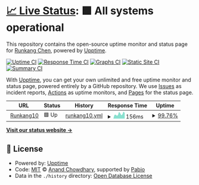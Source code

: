 # [📈 Live Status](https://Runkang10.github.io/uptime): <!--live status--> **🟩 All systems operational**

This repository contains the open-source uptime monitor and status page for [Runkang Chen](https://Runkang10.github.io/uptime), powered by [Upptime](https://github.com/upptime/upptime).

[![Uptime CI](https://github.com/Runkang10/uptime/workflows/Uptime%20CI/badge.svg)](https://github.com/Runkang10/uptime/actions?query=workflow%3A%22Uptime+CI%22)
[![Response Time CI](https://github.com/Runkang10/uptime/workflows/Response%20Time%20CI/badge.svg)](https://github.com/Runkang10/uptime/actions?query=workflow%3A%22Response+Time+CI%22)
[![Graphs CI](https://github.com/Runkang10/uptime/workflows/Graphs%20CI/badge.svg)](https://github.com/Runkang10/uptime/actions?query=workflow%3A%22Graphs+CI%22)
[![Static Site CI](https://github.com/Runkang10/uptime/workflows/Static%20Site%20CI/badge.svg)](https://github.com/Runkang10/uptime/actions?query=workflow%3A%22Static+Site+CI%22)
[![Summary CI](https://github.com/Runkang10/uptime/workflows/Summary%20CI/badge.svg)](https://github.com/Runkang10/uptime/actions?query=workflow%3A%22Summary+CI%22)

With [Upptime](https://upptime.js.org), you can get your own unlimited and free uptime monitor and status page, powered entirely by a GitHub repository. We use [Issues](https://github.com/Runkang10/uptime/issues) as incident reports, [Actions](https://github.com/Runkang10/uptime/actions) as uptime monitors, and [Pages](https://Runkang10.github.io/uptime) for the status page.

<!--start: status pages-->
<!-- This summary is generated by Upptime (https://github.com/upptime/upptime) -->
<!-- Do not edit this manually, your changes will be overwritten -->
<!-- prettier-ignore -->
| URL | Status | History | Response Time | Uptime |
| --- | ------ | ------- | ------------- | ------ |
| <img alt="" src="https://icons.duckduckgo.com/ip3/runkang10.vercel.app.ico" height="13"> [Runkang10](https://runkang10.vercel.app) | 🟩 Up | [runkang10.yml](https://github.com/Runkang10/uptime/commits/HEAD/history/runkang10.yml) | <details><summary><img alt="Response time graph" src="./graphs/runkang10/response-time-week.png" height="20"> 156ms</summary><br><a href="https://Runkang10.github.io/uptime/history/runkang10"><img alt="Response time 172" src="https://img.shields.io/endpoint?url=https%3A%2F%2Fraw.githubusercontent.com%2FRunkang10%2Fuptime%2FHEAD%2Fapi%2Frunkang10%2Fresponse-time.json"></a><br><a href="https://Runkang10.github.io/uptime/history/runkang10"><img alt="24-hour response time 143" src="https://img.shields.io/endpoint?url=https%3A%2F%2Fraw.githubusercontent.com%2FRunkang10%2Fuptime%2FHEAD%2Fapi%2Frunkang10%2Fresponse-time-day.json"></a><br><a href="https://Runkang10.github.io/uptime/history/runkang10"><img alt="7-day response time 156" src="https://img.shields.io/endpoint?url=https%3A%2F%2Fraw.githubusercontent.com%2FRunkang10%2Fuptime%2FHEAD%2Fapi%2Frunkang10%2Fresponse-time-week.json"></a><br><a href="https://Runkang10.github.io/uptime/history/runkang10"><img alt="30-day response time 166" src="https://img.shields.io/endpoint?url=https%3A%2F%2Fraw.githubusercontent.com%2FRunkang10%2Fuptime%2FHEAD%2Fapi%2Frunkang10%2Fresponse-time-month.json"></a><br><a href="https://Runkang10.github.io/uptime/history/runkang10"><img alt="1-year response time 172" src="https://img.shields.io/endpoint?url=https%3A%2F%2Fraw.githubusercontent.com%2FRunkang10%2Fuptime%2FHEAD%2Fapi%2Frunkang10%2Fresponse-time-year.json"></a></details> | <details><summary><a href="https://Runkang10.github.io/uptime/history/runkang10">99.76%</a></summary><a href="https://Runkang10.github.io/uptime/history/runkang10"><img alt="All-time uptime 60.79%" src="https://img.shields.io/endpoint?url=https%3A%2F%2Fraw.githubusercontent.com%2FRunkang10%2Fuptime%2FHEAD%2Fapi%2Frunkang10%2Fuptime.json"></a><br><a href="https://Runkang10.github.io/uptime/history/runkang10"><img alt="24-hour uptime 100.00%" src="https://img.shields.io/endpoint?url=https%3A%2F%2Fraw.githubusercontent.com%2FRunkang10%2Fuptime%2FHEAD%2Fapi%2Frunkang10%2Fuptime-day.json"></a><br><a href="https://Runkang10.github.io/uptime/history/runkang10"><img alt="7-day uptime 99.76%" src="https://img.shields.io/endpoint?url=https%3A%2F%2Fraw.githubusercontent.com%2FRunkang10%2Fuptime%2FHEAD%2Fapi%2Frunkang10%2Fuptime-week.json"></a><br><a href="https://Runkang10.github.io/uptime/history/runkang10"><img alt="30-day uptime 99.90%" src="https://img.shields.io/endpoint?url=https%3A%2F%2Fraw.githubusercontent.com%2FRunkang10%2Fuptime%2FHEAD%2Fapi%2Frunkang10%2Fuptime-month.json"></a><br><a href="https://Runkang10.github.io/uptime/history/runkang10"><img alt="1-year uptime 60.79%" src="https://img.shields.io/endpoint?url=https%3A%2F%2Fraw.githubusercontent.com%2FRunkang10%2Fuptime%2FHEAD%2Fapi%2Frunkang10%2Fuptime-year.json"></a></details>

<!--end: status pages-->

[**Visit our status website →**](https://Runkang10.github.io/uptime)

## 📄 License

- Powered by: [Upptime](https://github.com/upptime/upptime)
- Code: [MIT](./LICENSE) © [Anand Chowdhary](https://anandchowdhary.com), supported by [Pabio](https://pabio.com)
- Data in the `./history` directory: [Open Database License](https://opendatacommons.org/licenses/odbl/1-0/)
